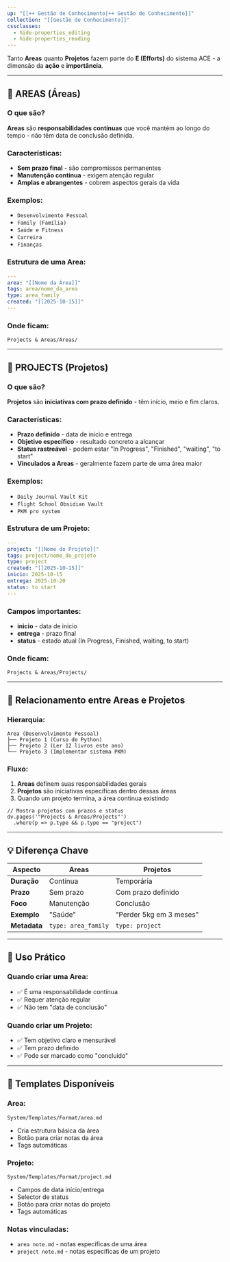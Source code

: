 ```yaml
---
up: "[[++ Gestão de Conhecimento|++ Gestão de Conhecimento]]"
collection: "[[Gestão de Conhecimento]]"
cssclasses:
  - hide-properties_editing
  - hide-properties_reading
---
```

Tanto **Areas** quanto **Projetos** fazem parte do **E (Efforts)** do sistema ACE - a dimensão da **ação** e **importância**.

---

## 📂 **AREAS (Áreas)**

### O que são?

**Areas** são **responsabilidades contínuas** que você mantém ao longo do tempo - não têm data de conclusão definida.

### Características:

- **Sem prazo final** - são compromissos permanentes
- **Manutenção contínua** - exigem atenção regular
- **Amplas e abrangentes** - cobrem aspectos gerais da vida

### Exemplos:

- `Desenvolvimento Pessoal`
- `Family (Família)`
- `Saúde e Fitness`
- `Carreira`
- `Finanças`

### Estrutura de uma Area:

```yaml
---
area: "[[Nome da Área]]"
tags: area/nome_da_area
type: area_family
created: "[[2025-10-15]]"
---
```

### Onde ficam:

`Projects & Areas/Areas/`

---

## 🚀 **PROJECTS (Projetos)**

### O que são?

**Projetos** são **iniciativas com prazo definido** - têm início, meio e fim claros.

### Características:

- **Prazo definido** - data de início e entrega
- **Objetivo específico** - resultado concreto a alcançar
- **Status rastreável** - podem estar "In Progress", "Finished", "waiting", "to start"
- **Vinculados a Areas** - geralmente fazem parte de uma área maior

### Exemplos:

- `Daily Journal Vault Kit`
- `Flight School Obsidian Vault`
- `PKM pro system`

### Estrutura de um Projeto:

```yaml
---
project: "[[Nome do Projeto]]"
tags: project/nome_do_projeto
type: project
created: "[[2025-10-15]]"
inicio: 2025-10-15
entrega: 2025-10-20
status: to start
---
```

### Campos importantes:

- **inicio** - data de início
- **entrega** - prazo final
- **status** - estado atual (In Progress, Finished, waiting, to start)

### Onde ficam:

`Projects & Areas/Projects/`

---

## 🔗 **Relacionamento entre Areas e Projetos**

### Hierarquia:

```
Area (Desenvolvimento Pessoal)
├── Projeto 1 (Curso de Python)
├── Projeto 2 (Ler 12 livros este ano)
└── Projeto 3 (Implementar sistema PKM)
```

### Fluxo:

1. **Areas** definem suas responsabilidades gerais
2. **Projetos** são iniciativas específicas dentro dessas áreas
3. Quando um projeto termina, a área continua existindo

```dataviewjs
// Mostra projetos com prazos e status
dv.pages('"Projects & Areas/Projects"')
  .where(p => p.type && p.type == "project")
```

---

## 💡 **Diferença Chave**

|Aspecto|Areas|Projetos|
|---|---|---|
|**Duração**|Contínua|Temporária|
|**Prazo**|Sem prazo|Com prazo definido|
|**Foco**|Manutenção|Conclusão|
|**Exemplo**|"Saúde"|"Perder 5kg em 3 meses"|
|**Metadata**|`type: area_family`|`type: project`|

---

## 🎨 **Uso Prático**

### Quando criar uma Area:

- ✅ É uma responsabilidade contínua
- ✅ Requer atenção regular
- ✅ Não tem "data de conclusão"

### Quando criar um Projeto:

- ✅ Tem objetivo claro e mensurável
- ✅ Tem prazo definido
- ✅ Pode ser marcado como "concluído"

---

## 🔄 **Templates Disponíveis**

### Area:

`System/Templates/Format/area.md`

- Cria estrutura básica da área
- Botão para criar notas da área
- Tags automáticas

### Projeto:

`System/Templates/Format/project.md`

- Campos de data início/entrega
- Selector de status
- Botão para criar notas do projeto
- Tags automáticas

### Notas vinculadas:

- `area note.md` - notas específicas de uma área
- `project note.md` - notas específicas de um projeto
